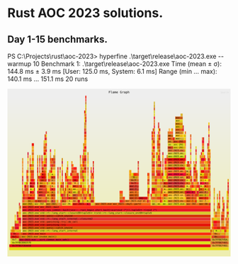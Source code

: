 # Rust AOC 2023 solutions.

## Day 1-15 benchmarks.
PS C:\Projects\rust\aoc-2023> hyperfine .\target\release\aoc-2023.exe --warmup 10
Benchmark 1: .\target\release\aoc-2023.exe
  Time (mean ± σ):     144.8 ms ±   3.9 ms    [User: 125.0 ms, System: 6.1 ms]
  Range (min … max):   140.1 ms … 151.1 ms    20 runs

![Alt text](aoc-2023-all-days-profile.svg?raw=true "Flame graph of performance")
